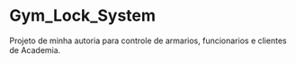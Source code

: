 # Gym_Lock_System
Projeto de minha autoria para controle de armarios, funcionarios e clientes de Academia.
